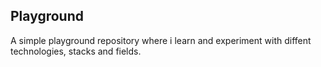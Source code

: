 ## Playground

A simple playground repository where i learn and experiment with diffent technologies, stacks and fields. 
